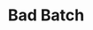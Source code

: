 ---
title: "Bad Batch"
id: "BadBatch"
image: "/images/star_wars/BadBatch.jpg"
link: "https://square.link/u/ogcpf3Gp"
price: "$5.00"
description: "BAD BATCH \"CLONE FORCE 99\" VINYL STICKER | 3\""
---